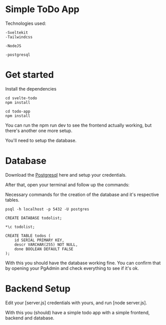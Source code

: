 # Simple ToDo App

Technologies used:

```FRONTEND
-Sveltekit
-Tailwindcss
```

```BACKEND
-NodeJS
```

```DATABASE
-postgresql
```

# Get started

Install the dependencies

```
cd svelte-todo
npm install
```

```
cd todo-app
npm install
```

You can run the npm run dev to see the frontend actually working, but there's another one more setup.

You'll need to setup the database.

# Database

Download the [Postgresql](https://www.postgresql.org/download/) here and setup your credentials.

After that, open your terminal and follow up the commands:

Necessary commands for the creation of the database and it's respective tables.

```terminal
psql -h localhost -p 5432 -U postgres
```

```
CREATE DATABASE todolist;
```

```
*\c todolist;
```

```
CREATE TABLE todos (
    id SERIAL PRIMARY KEY,
    descr VARCHAR(255) NOT NULL,
    done BOOLEAN DEFAULT FALSE
);
```

With this you should have the database working fine. You can confirm that by opening your PgAdmin and check everything to see if it's ok.

# Backend Setup

Edit your [server.js] credentials with yours, and run [node server.js].

With this you (should) have a simple todo app with a simple frontend, backend and database.
